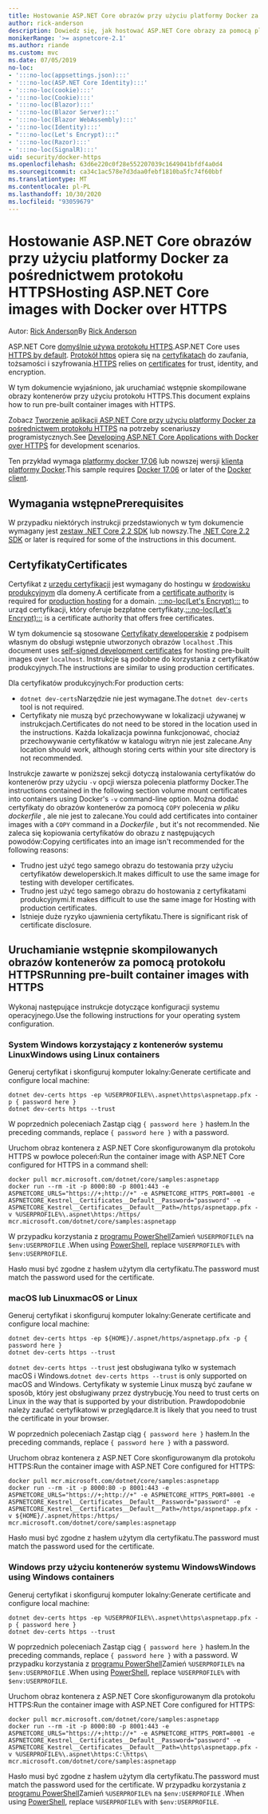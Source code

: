 ```yaml
---
title: Hostowanie ASP.NET Core obrazów przy użyciu platformy Docker za pośrednictwem protokołu HTTPS
author: rick-anderson
description: Dowiedz się, jak hostować ASP.NET Core obrazy za pomocą platformy Docker za pośrednictwem protokołu HTTPS
monikerRange: '>= aspnetcore-2.1'
ms.author: riande
ms.custom: mvc
ms.date: 07/05/2019
no-loc:
- ':::no-loc(appsettings.json):::'
- ':::no-loc(ASP.NET Core Identity):::'
- ':::no-loc(cookie):::'
- ':::no-loc(Cookie):::'
- ':::no-loc(Blazor):::'
- ':::no-loc(Blazor Server):::'
- ':::no-loc(Blazor WebAssembly):::'
- ':::no-loc(Identity):::'
- ":::no-loc(Let's Encrypt):::"
- ':::no-loc(Razor):::'
- ':::no-loc(SignalR):::'
uid: security/docker-https
ms.openlocfilehash: 63d6e220c0f28e552207039c1649041bfdf4a0d4
ms.sourcegitcommit: ca34c1ac578e7d3daa0febf1810ba5fc74f60bbf
ms.translationtype: MT
ms.contentlocale: pl-PL
ms.lasthandoff: 10/30/2020
ms.locfileid: "93059679"
---
```

# <a name="hosting-aspnet-core-images-with-docker-over-https"></a><span data-ttu-id="ade95-103">Hostowanie ASP.NET Core obrazów przy użyciu platformy Docker za pośrednictwem protokołu HTTPS</span><span class="sxs-lookup"><span data-stu-id="ade95-103">Hosting ASP.NET Core images with Docker over HTTPS</span></span>

<span data-ttu-id="ade95-104">Autor: [Rick Anderson](https://twitter.com/RickAndMSFT)</span><span class="sxs-lookup"><span data-stu-id="ade95-104">By [Rick Anderson](https://twitter.com/RickAndMSFT)</span></span>

<span data-ttu-id="ade95-105">ASP.NET Core [domyślnie używa protokołu HTTPS](./enforcing-ssl.md).</span><span class="sxs-lookup"><span data-stu-id="ade95-105">ASP.NET Core uses [HTTPS by default](./enforcing-ssl.md).</span></span> <span data-ttu-id="ade95-106">[Protokół https](https://en.wikipedia.org/wiki/HTTPS) opiera się na [certyfikatach](https://en.wikipedia.org/wiki/Public_key_certificate) do zaufania, tożsamości i szyfrowania.</span><span class="sxs-lookup"><span data-stu-id="ade95-106">[HTTPS](https://en.wikipedia.org/wiki/HTTPS) relies on [certificates](https://en.wikipedia.org/wiki/Public_key_certificate) for trust, identity, and encryption.</span></span>

<span data-ttu-id="ade95-107">W tym dokumencie wyjaśniono, jak uruchamiać wstępnie skompilowane obrazy kontenerów przy użyciu protokołu HTTPS.</span><span class="sxs-lookup"><span data-stu-id="ade95-107">This document explains how to run pre-built container images with HTTPS.</span></span>

<span data-ttu-id="ade95-108">Zobacz [Tworzenie aplikacji ASP.NET Core przy użyciu platformy Docker za pośrednictwem protokołu HTTPS](https://github.com/dotnet/dotnet-docker/blob/master/samples/run-aspnetcore-https-development.md) na potrzeby scenariuszy programistycznych.</span><span class="sxs-lookup"><span data-stu-id="ade95-108">See [Developing ASP.NET Core Applications with Docker over HTTPS](https://github.com/dotnet/dotnet-docker/blob/master/samples/run-aspnetcore-https-development.md) for development scenarios.</span></span>

<span data-ttu-id="ade95-109">Ten przykład wymaga [platformy docker 17,06](https://docs.docker.com/release-notes/docker-ce) lub nowszej wersji [klienta platformy Docker](https://www.docker.com/products/docker).</span><span class="sxs-lookup"><span data-stu-id="ade95-109">This sample requires [Docker 17.06](https://docs.docker.com/release-notes/docker-ce) or later of the [Docker client](https://www.docker.com/products/docker).</span></span>

## <a name="prerequisites"></a><span data-ttu-id="ade95-110">Wymagania wstępne</span><span class="sxs-lookup"><span data-stu-id="ade95-110">Prerequisites</span></span>

<span data-ttu-id="ade95-111">W przypadku niektórych instrukcji przedstawionych w tym dokumencie wymagany jest [zestaw .NET Core 2,2 SDK](https://dotnet.microsoft.com/download) lub nowszy.</span><span class="sxs-lookup"><span data-stu-id="ade95-111">The [.NET Core 2.2 SDK](https://dotnet.microsoft.com/download) or later is required for some of the instructions in this document.</span></span>

## <a name="certificates"></a><span data-ttu-id="ade95-112">Certyfikaty</span><span class="sxs-lookup"><span data-stu-id="ade95-112">Certificates</span></span>

<span data-ttu-id="ade95-113">Certyfikat z [urzędu certyfikacji](https://wikipedia.org/wiki/Certificate_authority) jest wymagany do hostingu w [środowisku produkcyjnym](https://blogs.msdn.microsoft.com/webdev/2017/11/29/configuring-https-in-asp-net-core-across-different-platforms/) dla domeny.</span><span class="sxs-lookup"><span data-stu-id="ade95-113">A certificate from a [certificate authority](https://wikipedia.org/wiki/Certificate_authority) is required for [production hosting](https://blogs.msdn.microsoft.com/webdev/2017/11/29/configuring-https-in-asp-net-core-across-different-platforms/) for a domain.</span></span> <span data-ttu-id="ade95-114">[:::no-loc(Let's Encrypt):::](https://letsencrypt.org/) to urząd certyfikacji, który oferuje bezpłatne certyfikaty.</span><span class="sxs-lookup"><span data-stu-id="ade95-114">[:::no-loc(Let's Encrypt):::](https://letsencrypt.org/) is a certificate authority that offers free certificates.</span></span>

<span data-ttu-id="ade95-115">W tym dokumencie są stosowane [Certyfikaty deweloperskie](https://en.wikipedia.org/wiki/Self-signed_certificate) z podpisem własnym do obsługi wstępnie utworzonych obrazów `localhost` .</span><span class="sxs-lookup"><span data-stu-id="ade95-115">This document uses [self-signed development certificates](https://en.wikipedia.org/wiki/Self-signed_certificate) for hosting pre-built images over `localhost`.</span></span> <span data-ttu-id="ade95-116">Instrukcje są podobne do korzystania z certyfikatów produkcyjnych.</span><span class="sxs-lookup"><span data-stu-id="ade95-116">The instructions are similar to using production certificates.</span></span>

<span data-ttu-id="ade95-117">Dla certyfikatów produkcyjnych:</span><span class="sxs-lookup"><span data-stu-id="ade95-117">For production certs:</span></span>

* <span data-ttu-id="ade95-118">`dotnet dev-certs`Narzędzie nie jest wymagane.</span><span class="sxs-lookup"><span data-stu-id="ade95-118">The `dotnet dev-certs` tool is not required.</span></span>
* <span data-ttu-id="ade95-119">Certyfikaty nie muszą być przechowywane w lokalizacji używanej w instrukcjach.</span><span class="sxs-lookup"><span data-stu-id="ade95-119">Certificates do not need to be stored in the location used in the instructions.</span></span> <span data-ttu-id="ade95-120">Każda lokalizacja powinna funkcjonować, chociaż przechowywanie certyfikatów w katalogu witryn nie jest zalecane.</span><span class="sxs-lookup"><span data-stu-id="ade95-120">Any location should work, although storing certs within your site directory is not recommended.</span></span>

<span data-ttu-id="ade95-121">Instrukcje zawarte w poniższej sekcji dotyczą instalowania certyfikatów do kontenerów przy użyciu `-v` opcji wiersza polecenia platformy Docker.</span><span class="sxs-lookup"><span data-stu-id="ade95-121">The instructions contained in the following section volume mount certificates into containers using Docker's `-v` command-line option.</span></span> <span data-ttu-id="ade95-122">Można dodać certyfikaty do obrazów kontenerów za pomocą `COPY` polecenia w *pliku dockerfile* , ale nie jest to zalecane.</span><span class="sxs-lookup"><span data-stu-id="ade95-122">You could add certificates into container images with a `COPY` command in a *Dockerfile* , but it's not recommended.</span></span> <span data-ttu-id="ade95-123">Nie zaleca się kopiowania certyfikatów do obrazu z następujących powodów:</span><span class="sxs-lookup"><span data-stu-id="ade95-123">Copying certificates into an image isn't recommended for the following reasons:</span></span>

* <span data-ttu-id="ade95-124">Trudno jest użyć tego samego obrazu do testowania przy użyciu certyfikatów deweloperskich.</span><span class="sxs-lookup"><span data-stu-id="ade95-124">It makes difficult to use the same image for testing with developer certificates.</span></span>
* <span data-ttu-id="ade95-125">Trudno jest użyć tego samego obrazu do hostowania z certyfikatami produkcyjnymi.</span><span class="sxs-lookup"><span data-stu-id="ade95-125">It makes difficult to use the same image for Hosting with production certificates.</span></span>
* <span data-ttu-id="ade95-126">Istnieje duże ryzyko ujawnienia certyfikatu.</span><span class="sxs-lookup"><span data-stu-id="ade95-126">There is significant risk of certificate disclosure.</span></span>

## <a name="running-pre-built-container-images-with-https"></a><span data-ttu-id="ade95-127">Uruchamianie wstępnie skompilowanych obrazów kontenerów za pomocą protokołu HTTPS</span><span class="sxs-lookup"><span data-stu-id="ade95-127">Running pre-built container images with HTTPS</span></span>

<span data-ttu-id="ade95-128">Wykonaj następujące instrukcje dotyczące konfiguracji systemu operacyjnego.</span><span class="sxs-lookup"><span data-stu-id="ade95-128">Use the following instructions for your operating system configuration.</span></span>

### <a name="windows-using-linux-containers"></a><span data-ttu-id="ade95-129">System Windows korzystający z kontenerów systemu Linux</span><span class="sxs-lookup"><span data-stu-id="ade95-129">Windows using Linux containers</span></span>

<span data-ttu-id="ade95-130">Generuj certyfikat i skonfiguruj komputer lokalny:</span><span class="sxs-lookup"><span data-stu-id="ade95-130">Generate certificate and configure local machine:</span></span>

```dotnetcli
dotnet dev-certs https -ep %USERPROFILE%\.aspnet\https\aspnetapp.pfx -p { password here }
dotnet dev-certs https --trust
```

<span data-ttu-id="ade95-131">W poprzednich poleceniach Zastąp ciąg `{ password here }` hasłem.</span><span class="sxs-lookup"><span data-stu-id="ade95-131">In the preceding commands, replace `{ password here }` with a password.</span></span>

<span data-ttu-id="ade95-132">Uruchom obraz kontenera z ASP.NET Core skonfigurowanym dla protokołu HTTPS w powłoce poleceń:</span><span class="sxs-lookup"><span data-stu-id="ade95-132">Run the container image with ASP.NET Core configured for HTTPS in a command shell:</span></span>

```console
docker pull mcr.microsoft.com/dotnet/core/samples:aspnetapp
docker run --rm -it -p 8000:80 -p 8001:443 -e ASPNETCORE_URLS="https://+;http://+" -e ASPNETCORE_HTTPS_PORT=8001 -e ASPNETCORE_Kestrel__Certificates__Default__Password="password" -e ASPNETCORE_Kestrel__Certificates__Default__Path=/https/aspnetapp.pfx -v %USERPROFILE%\.aspnet\https:/https/ mcr.microsoft.com/dotnet/core/samples:aspnetapp
```

<span data-ttu-id="ade95-133">W przypadku korzystania z [programu PowerShell](/powershell/scripting/overview)Zamień `%USERPROFILE%` na `$env:USERPROFILE` .</span><span class="sxs-lookup"><span data-stu-id="ade95-133">When using [PowerShell](/powershell/scripting/overview), replace `%USERPROFILE%` with `$env:USERPROFILE`.</span></span>

<span data-ttu-id="ade95-134">Hasło musi być zgodne z hasłem użytym dla certyfikatu.</span><span class="sxs-lookup"><span data-stu-id="ade95-134">The password must match the password used for the certificate.</span></span>

### <a name="macos-or-linux"></a><span data-ttu-id="ade95-135">macOS lub Linux</span><span class="sxs-lookup"><span data-stu-id="ade95-135">macOS or Linux</span></span>

<span data-ttu-id="ade95-136">Generuj certyfikat i skonfiguruj komputer lokalny:</span><span class="sxs-lookup"><span data-stu-id="ade95-136">Generate certificate and configure local machine:</span></span>

```dotnetcli
dotnet dev-certs https -ep ${HOME}/.aspnet/https/aspnetapp.pfx -p { password here }
dotnet dev-certs https --trust
```

<span data-ttu-id="ade95-137">`dotnet dev-certs https --trust` jest obsługiwana tylko w systemach macOS i Windows.</span><span class="sxs-lookup"><span data-stu-id="ade95-137">`dotnet dev-certs https --trust` is only supported on macOS and Windows.</span></span> <span data-ttu-id="ade95-138">Certyfikaty w systemie Linux muszą być zaufane w sposób, który jest obsługiwany przez dystrybucję.</span><span class="sxs-lookup"><span data-stu-id="ade95-138">You need to trust certs on Linux in the way that is supported by your distribution.</span></span> <span data-ttu-id="ade95-139">Prawdopodobnie należy zaufać certyfikatowi w przeglądarce.</span><span class="sxs-lookup"><span data-stu-id="ade95-139">It is likely that you need to trust the certificate in your browser.</span></span>

<span data-ttu-id="ade95-140">W poprzednich poleceniach Zastąp ciąg `{ password here }` hasłem.</span><span class="sxs-lookup"><span data-stu-id="ade95-140">In the preceding commands, replace `{ password here }` with a password.</span></span>

<span data-ttu-id="ade95-141">Uruchom obraz kontenera z ASP.NET Core skonfigurowanym dla protokołu HTTPS:</span><span class="sxs-lookup"><span data-stu-id="ade95-141">Run the container image with ASP.NET Core configured for HTTPS:</span></span>

```console
docker pull mcr.microsoft.com/dotnet/core/samples:aspnetapp
docker run --rm -it -p 8000:80 -p 8001:443 -e ASPNETCORE_URLS="https://+;http://+" -e ASPNETCORE_HTTPS_PORT=8001 -e ASPNETCORE_Kestrel__Certificates__Default__Password="password" -e ASPNETCORE_Kestrel__Certificates__Default__Path=/https/aspnetapp.pfx -v ${HOME}/.aspnet/https:/https/ mcr.microsoft.com/dotnet/core/samples:aspnetapp
```

<span data-ttu-id="ade95-142">Hasło musi być zgodne z hasłem użytym dla certyfikatu.</span><span class="sxs-lookup"><span data-stu-id="ade95-142">The password must match the password used for the certificate.</span></span>

### <a name="windows-using-windows-containers"></a><span data-ttu-id="ade95-143">Windows przy użyciu kontenerów systemu Windows</span><span class="sxs-lookup"><span data-stu-id="ade95-143">Windows using Windows containers</span></span>

<span data-ttu-id="ade95-144">Generuj certyfikat i skonfiguruj komputer lokalny:</span><span class="sxs-lookup"><span data-stu-id="ade95-144">Generate certificate and configure local machine:</span></span>

```dotnetcli
dotnet dev-certs https -ep %USERPROFILE%\.aspnet\https\aspnetapp.pfx -p { password here }
dotnet dev-certs https --trust
```

<span data-ttu-id="ade95-145">W poprzednich poleceniach Zastąp ciąg `{ password here }` hasłem.</span><span class="sxs-lookup"><span data-stu-id="ade95-145">In the preceding commands, replace `{ password here }` with a password.</span></span> <span data-ttu-id="ade95-146">W przypadku korzystania z [programu PowerShell](/powershell/scripting/overview)Zamień `%USERPROFILE%` na `$env:USERPROFILE` .</span><span class="sxs-lookup"><span data-stu-id="ade95-146">When using [PowerShell](/powershell/scripting/overview), replace `%USERPROFILE%` with `$env:USERPROFILE`.</span></span>

<span data-ttu-id="ade95-147">Uruchom obraz kontenera z ASP.NET Core skonfigurowanym dla protokołu HTTPS:</span><span class="sxs-lookup"><span data-stu-id="ade95-147">Run the container image with ASP.NET Core configured for HTTPS:</span></span>

```console
docker pull mcr.microsoft.com/dotnet/core/samples:aspnetapp
docker run --rm -it -p 8000:80 -p 8001:443 -e ASPNETCORE_URLS="https://+;http://+" -e ASPNETCORE_HTTPS_PORT=8001 -e ASPNETCORE_Kestrel__Certificates__Default__Password="password" -e ASPNETCORE_Kestrel__Certificates__Default__Path=\https\aspnetapp.pfx -v %USERPROFILE%\.aspnet\https:C:\https\ mcr.microsoft.com/dotnet/core/samples:aspnetapp
```

<span data-ttu-id="ade95-148">Hasło musi być zgodne z hasłem użytym dla certyfikatu.</span><span class="sxs-lookup"><span data-stu-id="ade95-148">The password must match the password used for the certificate.</span></span> <span data-ttu-id="ade95-149">W przypadku korzystania z [programu PowerShell](/powershell/scripting/overview)Zamień `%USERPROFILE%` na `$env:USERPROFILE` .</span><span class="sxs-lookup"><span data-stu-id="ade95-149">When using [PowerShell](/powershell/scripting/overview), replace `%USERPROFILE%` with `$env:USERPROFILE`.</span></span>